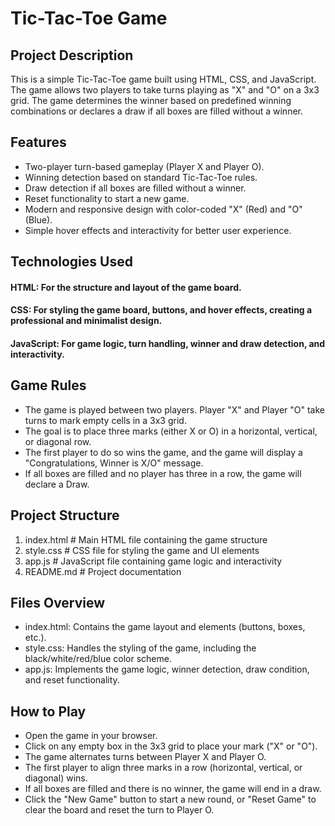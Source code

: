 # Tic-Tac-Toe Game

## Project Description
This is a simple Tic-Tac-Toe game built using HTML, CSS, and JavaScript. The game allows two players to take turns playing as "X" and "O" on a 3x3 grid. The game determines the winner based on predefined winning combinations or declares a draw if all boxes are filled without a winner.

## Features
- Two-player turn-based gameplay (Player X and Player O).
- Winning detection based on standard Tic-Tac-Toe rules.
- Draw detection if all boxes are filled without a winner.
- Reset functionality to start a new game.
- Modern and responsive design with color-coded "X" (Red) and "O" (Blue).
- Simple hover effects and interactivity for better user experience.

## Technologies Used
#### HTML: For the structure and layout of the game board.
#### CSS: For styling the game board, buttons, and hover effects, creating a professional and minimalist design.
#### JavaScript: For game logic, turn handling, winner and draw detection, and interactivity.


## Game Rules
- The game is played between two players. Player "X" and Player "O" take turns to mark empty cells in a 3x3 grid.
- The goal is to place three marks (either X or O) in a horizontal, vertical, or diagonal row.
- The first player to do so wins the game, and the game will display a "Congratulations, Winner is X/O" message.
- If all boxes are filled and no player has three in a row, the game will declare a Draw.

## Project Structure
1. index.html      # Main HTML file containing the game structure
2. style.css       # CSS file for styling the game and UI elements
3. app.js          # JavaScript file containing game logic and interactivity
4. README.md       # Project documentation

## Files Overview
- index.html: Contains the game layout and elements (buttons, boxes, etc.).
- style.css: Handles the styling of the game, including the black/white/red/blue color scheme.
- app.js: Implements the game logic, winner detection, draw condition, and reset functionality.

## How to Play
- Open the game in your browser.
- Click on any empty box in the 3x3 grid to place your mark ("X" or "O").
- The game alternates turns between Player X and Player O.
- The first player to align three marks in a row (horizontal, vertical, or diagonal) wins.
- If all boxes are filled and there is no winner, the game will end in a draw.
- Click the "New Game" button to start a new round, or "Reset Game" to clear the board and reset the turn to Player O.
